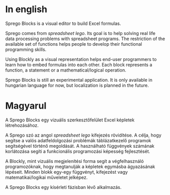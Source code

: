 # In english
Sprego Blocks is a visual editor to build Excel formulas.

Sprego comes from *spreadsheet lego*. 
Its goal is to help solving real life data processing problems with spreadsheet programs. 
The restriction of the available set of functions helps people to develop their functional programming skills.

Using Blockly as a visual representation helps end-user programmers to learn how to embed formulas into each other.
Each block represents a function, a statement or a mathematical/logical operation.

Sprego Blocks is still an experimental application. 
It is only available in hungarian language for now, but localization is planned in the future.

# Magyarul
A Sprego Blocks egy vizuális szerkesztőfelület Excel képletek létrehozásához.

A Sprego szó az angol *spreadsheet lego* kifejezés rövidítése. 
A célja, hogy segítse a valós adatfeldolgozási problémák táblázatkezelő programok segítségével történő megoldását.
A használható függvények számának korlátozása segíti a funkcionális programozási képesség fejlesztését.

A Blockly, mint vizuális megjelenítési forma segít a végfelhasználó programozóknak, hogy megtanulják a képletek egymásba ágyazásának lépéseit.
Minden blokk egy-egy függvényt, kifejezést vagy matematikai/logikai műveletet jelképez.

A Sprego Blocks egy kísérleti fázisban lévő alkalmazás.
